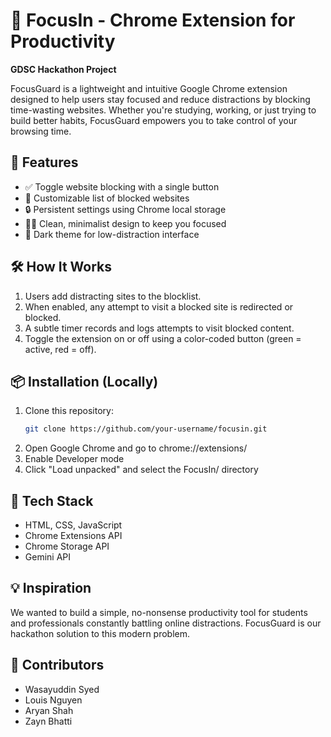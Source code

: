 # 🧠 FocusIn - Chrome Extension for Productivity

**GDSC Hackathon Project**

FocusGuard is a lightweight and intuitive Google Chrome extension designed to help users stay focused and reduce distractions by blocking time-wasting websites. Whether you're studying, working, or just trying to build better habits, FocusGuard empowers you to take control of your browsing time.

## 🚀 Features

- ✅ Toggle website blocking with a single button
- 🧱 Customizable list of blocked websites
- 🔒 Persistent settings using Chrome local storage
- 🧘‍♂️ Clean, minimalist design to keep you focused
- 🌙 Dark theme for low-distraction interface

## 🛠️ How It Works

1. Users add distracting sites to the blocklist.
2. When enabled, any attempt to visit a blocked site is redirected or blocked.
3. A subtle timer records and logs attempts to visit blocked content.
4. Toggle the extension on or off using a color-coded button (green = active, red = off).

## 📦 Installation (Locally)

1. Clone this repository:
   ```bash
   git clone https://github.com/your-username/focusin.git
2. Open Google Chrome and go to chrome://extensions/
3. Enable Developer mode
4. Click "Load unpacked" and select the FocusIn/ directory

## 🧪 Tech Stack
- HTML, CSS, JavaScript
- Chrome Extensions API
- Chrome Storage API
- Gemini API

## 💡 Inspiration
We wanted to build a simple, no-nonsense productivity tool for students and professionals constantly battling online distractions. FocusGuard is our hackathon solution to this modern problem.

## 👥 Contributors
- Wasayuddin Syed
- Louis Nguyen
- Aryan Shah
- Zayn Bhatti

